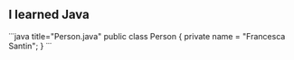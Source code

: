 ## I learned Java

˙˙˙java title="Person.java"
public class Person {
    private name = "Francesca Santin";
}
˙˙˙